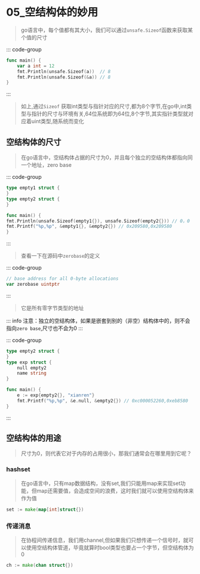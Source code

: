 # 05_空结构体的妙用

> go语言中，每个值都有其大小，我们可以通过`unsafe.Sizeof`函数来获取某个值的尺寸

::: code-group
```go
func main() {
	var a int = 12
	fmt.Println(unsafe.Sizeof(a))  // 8
	fmt.Println(unsafe.Sizeof(&a)) // 8
}
```
:::

> 如上,通过`Sizeof` 获取int类型与指针对应的尺寸,都为8个字节,在go中,int类型与指针的尺寸与环境有关,64位系统即为64位,8个字节,其实指针类型就对应着uint类型,随系统而变化

## 空结构体的尺寸

> 在go语言中，空结构体占据的尺寸为0，并且每个独立的空结构体都指向同一个地址，zero base 

::: code-group

```go
type empty1 struct {
}
type empty2 struct {
}

func main() {
fmt.Println(unsafe.Sizeof(empty1{}), unsafe.Sizeof(empty2{})) // 0，0
fmt.Printf("%p,%p", &empty1{}, &empty2{}) // 0x209580,0x209580
}
```

:::

> 查看一下在源码中`zerobase`的定义

::: code-group

```go
// base address for all 0-byte allocations
var zerobase uintptr
```
:::

> 它是所有零字节类型的地址

::: info
注意：独立的空结构体，如果是嵌套到别的（非空）结构体中的，则不会指向`zero base`,尺寸也不会为0
:::

::: code-group

```go
type empty2 struct {
}
type exp struct {
	null empty2
	name string
}

func main() {
	e := exp{empty2{}, "xianren"}
	fmt.Printf("%p,%p", &e.null, &empty2{}) // 0xc000052260,0xeb8580
}
```

:::

## 空结构体的用途

> 尺寸为0，则代表它对于内存的占用很小，那我们通常会在哪里用到它呢？

### hashset

> 在go语言中，只有map数据结构，没有set,我们只能用map来实现set功能，但map还需要值，会造成空间的浪费，这时我们就可以使用空结构体来作为值

```go
set := make(map[int]struct{})
```

### 传递消息

> 在协程间传递信息，我们用channel,但如果我们只想传递一个信号时，就可以使用空结构体管道，毕竟就算时bool类型也要占一个字节，但空结构体为0

```go
ch := make(chan struct{})
```



